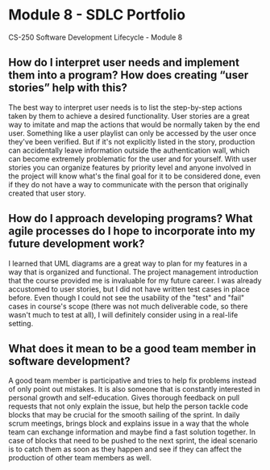 # Module 8 - SDLC Portfolio

CS-250 Software Development Lifecycle - Module 8

## How do I interpret user needs and implement them into a program? How does creating “user stories” help with this?

The best way to interpret user needs is to list the step-by-step actions taken by them to achieve a desired functionality. User stories are a great way to imitate and map the actions that would be normally taken by the end user. Something like a user playlist can only be accessed by the user once they've been verified. But if it's not explicitly listed in the story, production can accidentally leave information outside the authentication wall, which can become extremely problematic for the user and for yourself. With user stories you can organize features by priority level and anyone involved in the project will know what's the final goal for it to be considered done, even if they do not have a way to communicate with the person that originally created that user story.

## How do I approach developing programs? What agile processes do I hope to incorporate into my future development work?

I learned that UML diagrams are a great way to plan for my features in a way that is organized and functional. The project management introduction that the course provided me is invaluable for my future career. I was already accustomed to user stories, but I did not have written test cases in place before. Even though I could not see the usability of the "test" and "fail" cases in course's scope (there was not much deliverable code, so there wasn't much to test at all), I will definitely consider using in a real-life setting.

## What does it mean to be a good team member in software development?

A good team member is participative and tries to help fix problems instead of only point out mistakes. It is also someone that is constantly interested in personal growth and self-education. Gives thorough feedback on pull requests that not only explain the issue, but help the person tackle code blocks that may be crucial for the smooth sailing of the sprint. In daily scrum meetings, brings block and explains issue in a way that the whole team can exchange information and maybe find a fast solution together. In case of blocks that need to be pushed to the next sprint, the ideal scenario is to catch them as soon as they happen and see if they can affect the production of other team members as well.
